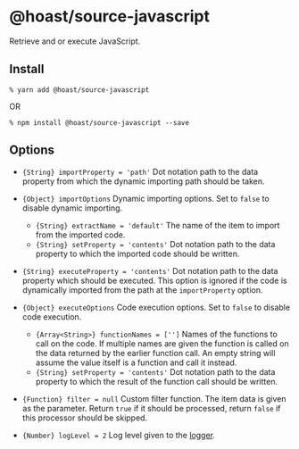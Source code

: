 # @hoast/source-javascript

Retrieve and or execute JavaScript.

## Install

```
% yarn add @hoast/source-javascript
```

OR

```
% npm install @hoast/source-javascript --save
```

## Options

- `{String} importProperty = 'path'` Dot notation path to the data property from which the dynamic importing path should be taken.
- `{Object} importOptions` Dynamic importing options. Set to `false` to disable dynamic importing.
  - `{String} extractName = 'default'` The name of the item to import from the imported code.
  - `{String} setProperty = 'contents'` Dot notation path to the data property to which the imported code should be written.
- `{String} executeProperty = 'contents'` Dot notation path to the data property which should be executed. This option is ignored if the code is dynamically imported from the path at the `importProperty` option.
- `{Object} executeOptions` Code execution options. Set to `false` to disable code execution.
  - `{Array<String>} functionNames = ['']` Names of the functions to call on the code. If multiple names are given the function is called on the data returned by the earlier function call. An empty string will assume the value itself is a function and call it instead.
  - `{String} setProperty = 'contents'` Dot notation path to the data property to which the result of the function call should be written.

- `{Function} filter = null` Custom filter function. The item data is given as the parameter. Return `true` if it should be processed, return `false` if this processor should be skipped.

- `{Number} logLevel = 2` Log level given to the [logger](https://github.com/hoast/hoast/tree/master/packages/utils#logger.js).
